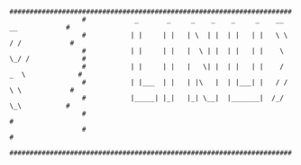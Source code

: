                       ######################################################################
                      #            _       _     _    _    _     _    __     __            #
                      #           | |     | |   | \  | |  | |   | |   \ \   / /            #
                      #           | |     | |   |  \ | |  | |   | |    \ \_/ /             #
                      #           | |     | |   |   \| |  | |   | |    /  _  \             #
                      #           | |___  | |   | |\   |  | |___| |   / /   \ \            #
                      #           |_____| |_|   |_| \__|  |_______|  /_/     \_\           #
                      #                                                                    #
                      #                                                                    #
                      ######################################################################
